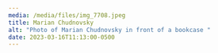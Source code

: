 ```yaml
---
media: /media/files/img_7708.jpeg
title: Marian Chudnovsky
alt: "Photo of Marian Chudnovsky in front of a bookcase "
date: 2023-03-16T11:13:00-0500
---
```

